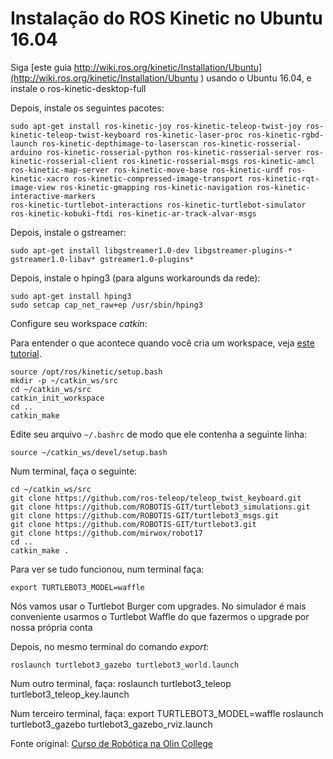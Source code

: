 # Instalação do ROS Kinetic no Ubuntu 16.04

Siga [este guia http://wiki.ros.org/kinetic/Installation/Ubuntu](http://wiki.ros.org/kinetic/Installation/Ubuntu
) usando o Ubuntu 16.04, e instale o ros-kinetic-desktop-full

Depois, instale os seguintes pacotes:




    sudo apt-get install ros-kinetic-joy ros-kinetic-teleop-twist-joy ros-kinetic-teleop-twist-keyboard ros-kinetic-laser-proc ros-kinetic-rgbd-launch ros-kinetic-depthimage-to-laserscan ros-kinetic-rosserial-arduino ros-kinetic-rosserial-python ros-kinetic-rosserial-server ros-kinetic-rosserial-client ros-kinetic-rosserial-msgs ros-kinetic-amcl ros-kinetic-map-server ros-kinetic-move-base ros-kinetic-urdf ros-kinetic-xacro ros-kinetic-compressed-image-transport ros-kinetic-rqt-image-view ros-kinetic-gmapping ros-kinetic-navigation ros-kinetic-interactive-markers
    ros-kinetic-turtlebot-interactions ros-kinetic-turtlebot-simulator ros-kinetic-kobuki-ftdi ros-kinetic-ar-track-alvar-msgs

Depois, instale o gstreamer:

    sudo apt-get install libgstreamer1.0-dev libgstreamer-plugins-* gstreamer1.0-libav* gstreamer1.0-plugins*


Depois, instale o hping3 (para alguns workarounds da rede):


    sudo apt-get install hping3
    sudo setcap cap_net_raw+ep /usr/sbin/hping3

Configure seu workspace *catkin*:

Para entender o que acontece quando você cria um workspace, veja [este tutorial](http://wiki.ros.org/catkin/Tutorials/create_a_workspace).


    source /opt/ros/kinetic/setup.bash
    mkdir -p ~/catkin_ws/src
    cd ~/catkin_ws/src
    catkin_init_workspace
    cd ..
    catkin_make

Edite seu arquivo `~/.bashrc` de modo que ele contenha a seguinte linha:

    source ~/catkin_ws/devel/setup.bash

Num terminal, faça o seguinte:

    cd ~/catkin_ws/src
    git clone https://github.com/ros-teleop/teleop_twist_keyboard.git    
    git clone https://github.com/ROBOTIS-GIT/turtlebot3_simulations.git
    git clone https://github.com/ROBOTIS-GIT/turtlebot3_msgs.git
    git clone https://github.com/ROBOTIS-GIT/turtlebot3.git
    git clone https://github.com/mirwox/robot17   
    cd .. 
    catkin_make .    


Para ver se tudo funcionou, num terminal faça:

    export TURTLEBOT3_MODEL=waffle

Nós vamos usar o Turtlebot Burger com upgrades. No simulador é mais conveniente usarmos o Turtlebot Waffle do que fazermos o upgrade por nossa própria conta

Depois, no mesmo terminal do comando *export*:

    roslaunch turtlebot3_gazebo turtlebot3_world.launch

Num outro terminal, faça:
    roslaunch turtlebot3_teleop turtlebot3_teleop_key.launch

Num terceiro terminal, faça:
    export TURTLEBOT3_MODEL=waffle
    roslaunch turtlebot3_gazebo turtlebot3_gazebo_rviz.launch



Fonte original: [Curso de Robótica na Olin College](https://sites.google.com/site/comprobo17/how-to/setting-up-your-environment)
